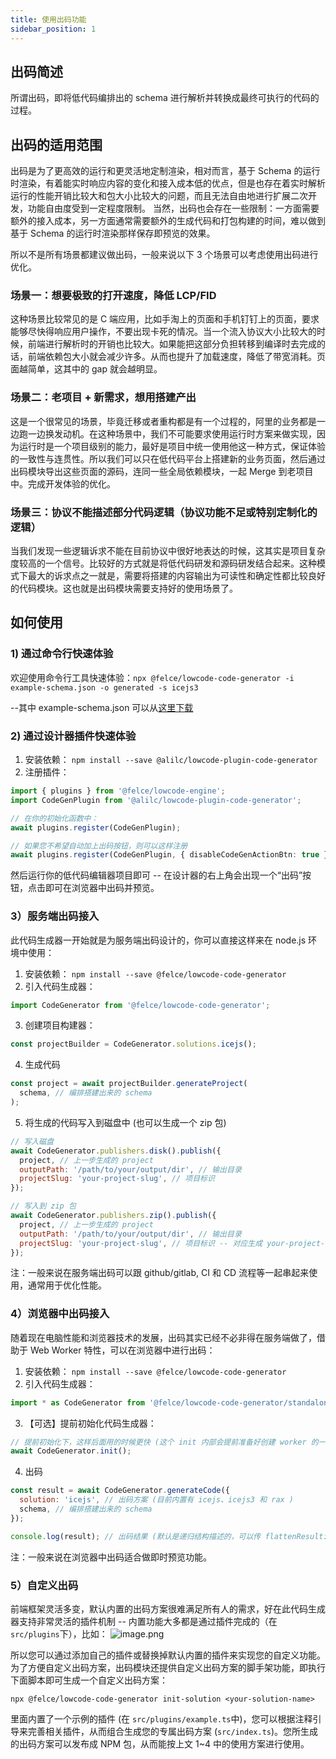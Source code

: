 ```yaml
---
title: 使用出码功能
sidebar_position: 1
---
```


## 出码简述

所谓出码，即将低代码编排出的 schema 进行解析并转换成最终可执行的代码的过程。

## 出码的适用范围

出码是为了更高效的运行和更灵活地定制渲染，相对而言，基于 Schema 的运行时渲染，有着能实时响应内容的变化和接入成本低的优点，但是也存在着实时解析运行的性能开销比较大和包大小比较大的问题，而且无法自由地进行扩展二次开发，功能自由度受到一定程度限制。
当然，出码也会存在一些限制：一方面需要额外的接入成本，另一方面通常需要额外的生成代码和打包构建的时间，难以做到基于 Schema 的运行时渲染那样保存即预览的效果。

所以不是所有场景都建议做出码，一般来说以下 3 个场景可以考虑使用出码进行优化。

### 场景一：想要极致的打开速度，降低 LCP/FID

这种场景比较常见的是 C 端应用，比如手淘上的页面和手机钉钉上的页面，要求能够尽快得响应用户操作，不要出现卡死的情况。当一个流入协议大小比较大的时候，前端进行解析时的开销也比较大。如果能把这部分负担转移到编译时去完成的话，前端依赖包大小就会减少许多。从而也提升了加载速度，降低了带宽消耗。页面越简单，这其中的 gap 就会越明显。

### 场景二：老项目 + 新需求，想用搭建产出

这是一个很常见的场景，毕竟迁移或者重构都是有一个过程的，阿里的业务都是一边跑一边换发动机。在这种场景中，我们不可能要求使用运行时方案来做实现，因为运行时是一个项目级别的能力，最好是项目中统一使用他这一种方式，保证体验的一致性与连贯性。所以我们可以只在低代码平台上搭建新的业务页面，然后通过出码模块导出这些页面的源码，连同一些全局依赖模块，一起 Merge 到老项目中。完成开发体验的优化。

### 场景三：协议不能描述部分代码逻辑（协议功能不足或特别定制化的逻辑）

当我们发现一些逻辑诉求不能在目前协议中很好地表达的时候，这其实是项目复杂度较高的一个信号。比较好的方式就是将低代码研发和源码研发结合起来。这种模式下最大的诉求点之一就是，需要将搭建的内容输出为可读性和确定性都比较良好的代码模块。这也就是出码模块需要支持好的使用场景了。

## 如何使用

### 1) 通过命令行快速体验

欢迎使用命令行工具快速体验：`npx @felce/lowcode-code-generator -i example-schema.json -o generated -s icejs3`

--其中 example-schema.json 可以从[这里下载](https://alifd.alicdn.com/npm/@felce/lowcode-code-generator@latest/example-schema.json)

### 2) 通过设计器插件快速体验

1. 安装依赖： `npm install --save @alilc/lowcode-plugin-code-generator`
2. 注册插件：

```typescript
import { plugins } from '@felce/lowcode-engine';
import CodeGenPlugin from '@alilc/lowcode-plugin-code-generator';

// 在你的初始化函数中：
await plugins.register(CodeGenPlugin);

// 如果您不希望自动加上出码按钮，则可以这样注册
await plugins.register(CodeGenPlugin, { disableCodeGenActionBtn: true });
```

然后运行你的低代码编辑器项目即可 -- 在设计器的右上角会出现一个“出码”按钮，点击即可在浏览器中出码并预览。

### 3）服务端出码接入

此代码生成器一开始就是为服务端出码设计的，你可以直接这样来在 node.js 环境中使用：

1. 安装依赖： `npm install --save @felce/lowcode-code-generator`
2. 引入代码生成器：

```javascript
import CodeGenerator from '@felce/lowcode-code-generator';
```

3. 创建项目构建器：

```javascript
const projectBuilder = CodeGenerator.solutions.icejs();
```

4. 生成代码

```javascript
const project = await projectBuilder.generateProject(
  schema, // 编排搭建出来的 schema
);
```

5. 将生成的代码写入到磁盘中 (也可以生成一个 zip 包)

```javascript
// 写入磁盘
await CodeGenerator.publishers.disk().publish({
  project, // 上一步生成的 project
  outputPath: '/path/to/your/output/dir', // 输出目录
  projectSlug: 'your-project-slug', // 项目标识
});

// 写入到 zip 包
await CodeGenerator.publishers.zip().publish({
  project, // 上一步生成的 project
  outputPath: '/path/to/your/output/dir', // 输出目录
  projectSlug: 'your-project-slug', // 项目标识 -- 对应生成 your-project-slug.zip 文件
});
```

注：一般来说在服务端出码可以跟 github/gitlab, CI 和 CD 流程等一起串起来使用，通常用于优化性能。

### 4）浏览器中出码接入

随着现在电脑性能和浏览器技术的发展，出码其实已经不必非得在服务端做了，借助于 Web Worker 特性，可以在浏览器中进行出码：

1. 安装依赖： `npm install --save @felce/lowcode-code-generator`
2. 引入代码生成器：

```javascript
import * as CodeGenerator from '@felce/lowcode-code-generator/standalone-loader';
```

3. 【可选】提前初始化代码生成器：

```javascript
// 提前初始化下，这样后面用的时候更快 (这个 init 内部会提前准备好创建 worker 的一些资源)
await CodeGenerator.init();
```

4. 出码

```javascript
const result = await CodeGenerator.generateCode({
  solution: 'icejs', // 出码方案 (目前内置有 icejs、icejs3 和 rax )
  schema, // 编排搭建出来的 schema
});

console.log(result); // 出码结果 (默认是递归结构描述的，可以传 flattenResult: true 以生成扁平结构的结果)
```

注：一般来说在浏览器中出码适合做即时预览功能。

### 5）自定义出码

前端框架灵活多变，默认内置的出码方案很难满足所有人的需求，好在此代码生成器支持非常灵活的插件机制 -- 内置功能大多都是通过插件完成的（在 `src/plugins`下），比如：
![image.png](https://img.alicdn.com/imgextra/i1/O1CN01CEl2Hq1omnH0UCyGF_!!6000000005268-2-tps-457-376.png)

所以您可以通过添加自己的插件或替换掉默认内置的插件来实现您的自定义功能。
为了方便自定义出码方案，出码模块还提供自定义出码方案的脚手架功能，即执行下面脚本即可生成一个自定义出码方案：

```shell
npx @felce/lowcode-code-generator init-solution <your-solution-name>
```

里面内置了一个示例的插件 (在 `src/plugins/example.ts`中)，您可以根据注释引导来完善相关插件，从而组合生成您的专属出码方案 (`src/index.ts`)。您所生成的出码方案可以发布成 NPM 包，从而能按上文 1~4 中的使用方案进行使用。
